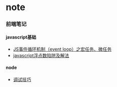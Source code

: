 # note
### 前端笔记
#### javascript基础
* [JS事件循环机制（event loop）之宏任务、微任务](https://segmentfault.com/a/1190000014940904#articleHeader7)
* [javascript浮点数陷阱及解法](https://github.com/camsong/blog/issues/9)
#### node
* [调试技巧](https://github.com/nswbmw/node-in-debugging)